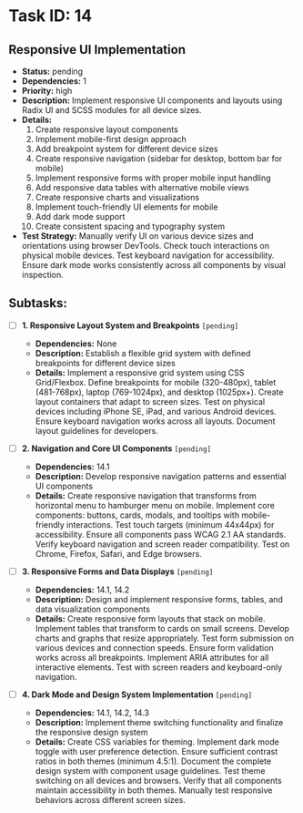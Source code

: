 # Task ID: 14

## Responsive UI Implementation

- **Status:** pending
- **Dependencies:** 1
- **Priority:** high
- **Description:** Implement responsive UI components and layouts using Radix UI and SCSS modules for all device sizes.
- **Details:**
  1. Create responsive layout components
  2. Implement mobile-first design approach
  3. Add breakpoint system for different device sizes
  4. Create responsive navigation (sidebar for desktop, bottom bar for mobile)
  5. Implement responsive forms with proper mobile input handling
  6. Add responsive data tables with alternative mobile views
  7. Create responsive charts and visualizations
  8. Implement touch-friendly UI elements for mobile
  9. Add dark mode support
  10. Create consistent spacing and typography system
- **Test Strategy:**
  Manually verify UI on various device sizes and orientations using browser DevTools. Check touch interactions on physical mobile devices. Test keyboard navigation for accessibility. Ensure dark mode works consistently across all components by visual inspection.

## Subtasks:

- [ ] **1. Responsive Layout System and Breakpoints** `[pending]`

  - **Dependencies:** None
  - **Description:** Establish a flexible grid system with defined breakpoints for different device sizes
  - **Details:**
    Implement a responsive grid system using CSS Grid/Flexbox. Define breakpoints for mobile (320-480px), tablet (481-768px), laptop (769-1024px), and desktop (1025px+). Create layout containers that adapt to screen sizes. Test on physical devices including iPhone SE, iPad, and various Android devices. Ensure keyboard navigation works across all layouts. Document layout guidelines for developers.

- [ ] **2. Navigation and Core UI Components** `[pending]`

  - **Dependencies:** 14.1
  - **Description:** Develop responsive navigation patterns and essential UI components
  - **Details:**
    Create responsive navigation that transforms from horizontal menu to hamburger menu on mobile. Implement core components: buttons, cards, modals, and tooltips with mobile-friendly interactions. Test touch targets (minimum 44x44px) for accessibility. Ensure all components pass WCAG 2.1 AA standards. Verify keyboard navigation and screen reader compatibility. Test on Chrome, Firefox, Safari, and Edge browsers.

- [ ] **3. Responsive Forms and Data Displays** `[pending]`

  - **Dependencies:** 14.1, 14.2
  - **Description:** Design and implement responsive forms, tables, and data visualization components
  - **Details:**
    Create responsive form layouts that stack on mobile. Implement tables that transform to cards on small screens. Develop charts and graphs that resize appropriately. Test form submission on various devices and connection speeds. Ensure form validation works across all breakpoints. Implement ARIA attributes for all interactive elements. Test with screen readers and keyboard-only navigation.

- [ ] **4. Dark Mode and Design System Implementation** `[pending]`
  - **Dependencies:** 14.1, 14.2, 14.3
  - **Description:** Implement theme switching functionality and finalize the responsive design system
  - **Details:**
    Create CSS variables for theming. Implement dark mode toggle with user preference detection. Ensure sufficient contrast ratios in both themes (minimum 4.5:1). Document the complete design system with component usage guidelines. Test theme switching on all devices and browsers. Verify that all components maintain accessibility in both themes. Manually test responsive behaviors across different screen sizes.
